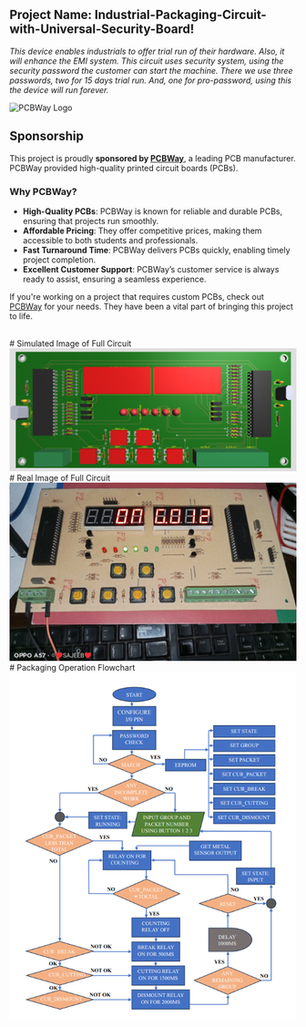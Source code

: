 ## **Project Name: Industrial-Packaging-Circuit-with-Universal-Security-Board!** <br>
_This device enables industrials to offer trial run of their hardware.
Also, it will enhance the EMI system. 
This circuit uses security system, using the security password the customer can start the machine.
There we use three passwords, two for 15 days trial run. And, one for pro-password, using this the device will run forever._
<br>

![PCBWay Logo](https://images.squarespace-cdn.com/content/v1/59b037304c0dbfb092fbe894/1574266723216-3GI9YH3SC37PUJ0DMA9C/image-asset.png)


## **Sponsorship**

This project is proudly **sponsored by [PCBWay](https://www.pcbway.com/)**, a leading PCB manufacturer. PCBWay provided high-quality printed circuit boards (PCBs).

### **Why PCBWay?**

- **High-Quality PCBs**: PCBWay is known for reliable and durable PCBs, ensuring that projects run smoothly.
- **Affordable Pricing**: They offer competitive prices, making them accessible to both students and professionals.
- **Fast Turnaround Time**: PCBWay delivers PCBs quickly, enabling timely project completion.
- **Excellent Customer Support**: PCBWay’s customer service is always ready to assist, ensuring a seamless experience.

If you're working on a project that requires custom PCBs, check out [PCBWay](https://www.pcbway.com/) for your needs. They have been a vital part of bringing this project to life.


<br>
# Simulated Image of Full Circuit
<img src= 'https://github.com/SajeebRay/Industrial-Packaging-Circuit-with-Universal-Security-Board/blob/main/Simulated%20Image%20of%20the%20circuit.png' > <br>
# Real Image of Full Circuit
<img src = 'https://github.com/SajeebRay/Industrial-Packaging-Circuit-with-Universal-Security-Board/blob/main/Real%20Image%20of%20the%20circuit.png' > <br>
# Packaging Operation Flowchart
<img src = 'https://github.com/SajeebRay/Industrial-Packaging-Circuit-with-Universal-Security-Board/blob/main/FlowChart%20of%20Packaging%20Circuit.png' > 
